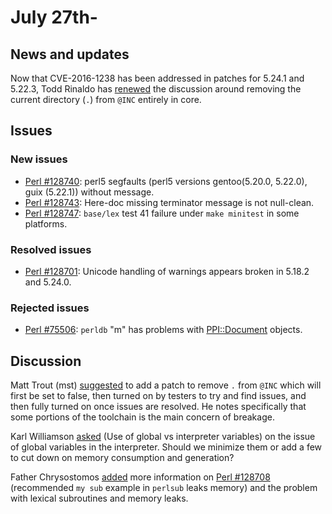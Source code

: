 # July 27th-

## News and updates

Now that CVE-2016-1238 has been addressed in patches for 5.24.1 and
5.22.3, Todd Rinaldo has
[renewed](http://www.nntp.perl.org/group/perl.perl5.porters/238281)
the discussion around removing the current directory (`.`)
from `@INC` entirely in core.

## Issues

### New issues

* [Perl #128740](http://rt.perl.org/Ticket/Display.html?id=128740):
  perl5 segfaults \(perl5 versions gentoo\(5\.20\.0, 5\.22\.0\), guix
  \(5\.22\.1\)\) without message.
* [Perl #128743](http://rt.perl.org/Ticket/Display.html?id=128743):
  Here\-doc missing terminator message is not null\-clean.
* [Perl #128747](http://rt.perl.org/Ticket/Display.html?id=128747):
  `base/lex` test 41 failure under `make minitest` in some platforms.

### Resolved issues

* [Perl #128701](http://rt.perl.org/Ticket/Display.html?id=128701):
  Unicode handling of warnings appears broken in 5\.18\.2 and 5\.24\.0.

### Rejected issues

* [Perl #75506](http://rt.perl.org/Ticket/Display.html?id=75506):
  `perldb` "m" has problems with
  [PPI::Document](http://metacpan.org/pod/PPI::Document) objects.

## Discussion

Matt Trout (mst)
[suggested](http://www.nntp.perl.org/group/perl.perl5.porters/238339)
to add a patch to remove `.` from `@INC` which will first be set to
false, then turned on by testers to try and find issues, and then fully
turned on once issues are resolved.  He notes specifically that some
portions of the toolchain is the main concern of breakage.

Karl Williamson
[asked](http://www.nntp.perl.org/group/perl.perl5.porters/238338) (Use
of global vs interpreter variables) on the issue of global variables in
the interpreter. Should we minimize them or add a few to cut down on
memory consumption and generation?

Father Chrysostomos
[added](http://www.nntp.perl.org/group/perl.perl5.porters/238351)
more information on
[Perl #128708](http://rt.perl.org/Ticket/Display.html?id=128708)
(recommended `my sub` example in `perlsub` leaks memory) and the
problem with lexical subroutines and memory leaks.
